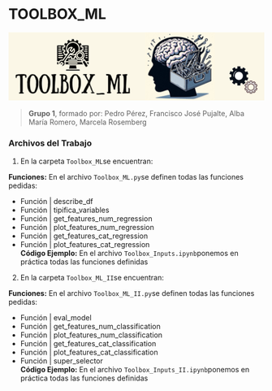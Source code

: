 
# TOOLBOX_ML

![Texto alternativo](img/Toolbox_ML_Banner.png)

> **Grupo 1**, formado por: Pedro Pérez, Francisco José Pujalte, Alba María Romero, Marcela Rosemberg

### Archivos del Trabajo

1. En la carpeta `Toolbox_ML`se encuentran:

**Funciones:** En el archivo `Toolbox_ML.py`se definen todas las funciones pedidas:
- Función | describe_df
- Función | tipifica_variables
- Función | get_features_num_regression
- Función | plot_features_num_regression
- Función | get_features_cat_regression
- Función | plot_features_cat_regression  
**Código Ejemplo:** En el archivo `Toolbox_Inputs.ipynb`ponemos en práctica todas las funciones definidas

2. En la carpeta `Toolbox_ML_II`se encuentran:

**Funciones:** En el archivo `Toolbox_ML_II.py`se definen todas las funciones pedidas:
- Función | eval_model
- Función | get_features_num_classification
- Función | plot_features_num_classification
- Función | get_features_cat_classification
- Función | plot_features_cat_classification
- Función | super_selector  
**Código Ejemplo:** En el archivo `Toolbox_Inputs_II.ipynb`ponemos en práctica todas las funciones definidas